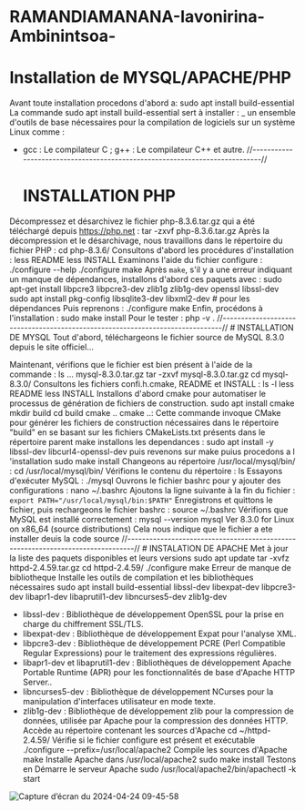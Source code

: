 # RAMANDIAMANANA-Iavonirina-Ambinintsoa-
# Installation de MYSQL/APACHE/PHP
Avant toute installation procedons d'abord a: 
	 sudo apt install build-essential
La commande sudo apt install build-essential sert à installer :
_ un ensemble d'outils de base nécessaires pour la compilation de logiciels sur un système Linux comme :
 - gcc : Le compilateur C ; g++ : Le compilateur C++ et autre.
//----------------------------------------------------------------------------//
	# INSTALLATION PHP
Décompressez et désarchivez le fichier php-8.3.6.tar.gz qui a été téléchargé depuis https://php.net :
	 tar -zxvf php-8.3.6.tar.gz 
Après la décompression et le désarchivage, nous travaillons dans le répertoire du fichier PHP :
	 cd php-8.3.6/
Consultons d'abord les procédures d'installation :
	 less README
	 less INSTALL
Examinons l'aide du fichier configure :
	 ./configure --help
	 ./configure
	 make
Après `make`, s'il y a une erreur indiquant un manque de dépendances, installons d'abord ces paquets avec :
	 sudo apt-get install libpcre3 libpcre3-dev zlib1g zlib1g-dev openssl libssl-dev
	 sudo apt install pkg-config libsqlite3-dev libxml2-dev # pour les dépendances
Puis reprenons :
	 ./configure
	 make
Enfin, procédons à l'installation :
	 sudo make install
Pour le tester :
	 php -v
.
//------------------------------------------------------------------------------//
	# INSTALLATION DE MYSQL
Tout d'abord, téléchargeons le fichier source de MySQL 8.3.0 depuis le site officiel...

Maintenant, vérifions que le fichier est bien présent à l'aide de la commande :
	 ls
...
mysql-8.3.0.tar.gz
	 tar -zxvf mysql-8.3.0.tar.gz
	 cd mysql-8.3.0/
Consultons les fichiers confi.h.cmake, README et INSTALL :
	 ls -l
	 less README
	 less INSTALL
Installons d'abord cmake  pour automatiser le processus de génération de fichiers de construction.
	 sudo apt install cmake
	 mkdir build
	 cd build
	 cmake ..
cmake ..: Cette commande invoque CMake pour générer les fichiers de construction nécessaires dans le répertoire "build" en se basant sur les fichiers CMakeLists.txt présents dans le répertoire parent
	 make
installons les dependances :
sudo apt install -y libssl-dev libcurl4-openssl-dev
puis revenons sur 
	 make
puius procedons a l 'installation 
	 sudo make install
Changeons au répertoire /usr/local/mysql/bin/ :
	 cd /usr/local/mysql/bin/
Vérifions le contenu du répertoire :
	 ls
Essayons d'exécuter MySQL :
	 ./mysql
Ouvrons le fichier bashrc pour y ajouter des configurations :
	 nano ~/.bashrc
Ajoutons la ligne suivante à la fin du fichier :
	```
	export PATH="/usr/local/mysql/bin:$PATH"
	```
Enregistrons et quittons le fichier, puis rechargeons le fichier bashrc :
	 source ~/.bashrc
Vérifions que MySQL est installé correctement :
	 mysql --version
	mysql  Ver 8.3.0 for Linux on x86_64 (source distributions)
Cela nous indique que le fichier a ete installer deuis la code source
//--------------------------------------------------------------------------------//
		# INSTALATION DE APACHE
 Met à jour la liste des paquets disponibles et leurs versions
	 sudo apt update
	 tar -xvfz httpd-2.4.59.tar.gz
	 cd httpd-2.4.59/
	 ./configure
	 make
Erreur de manque de bibliotheque
Installe les outils de compilation et les bibliothèques nécessaires
	 sudo apt install build-essential libssl-dev libexpat-dev libpcre3-dev libapr1-dev libaprutil1-dev libncurses5-dev zlib1g-dev
 - libssl-dev : Bibliothèque de développement OpenSSL pour la prise en charge du chiffrement SSL/TLS.
 - libexpat-dev : Bibliothèque de développement Expat pour l'analyse XML.
 - libpcre3-dev : Bibliothèque de développement PCRE (Perl Compatible Regular Expressions) pour le traitement des expressions régulières.
 - libapr1-dev et libaprutil1-dev : Bibliothèques de développement Apache Portable Runtime (APR) pour les fonctionnalités de base d'Apache HTTP Server..
 - libncurses5-dev : Bibliothèque de développement NCurses pour la manipulation d'interfaces utilisateur en mode texte.
 - zlib1g-dev : Bibliothèque de développement zlib pour la compression de données, utilisée par Apache pour la compression des données HTTP.
Accède au répertoire contenant les sources d'Apache
	 cd ~/httpd-2.4.59/
Vérifie si le fichier configure est présent et exécutable
	 ./configure --prefix=/usr/local/apache2
Compile les sources d'Apache
	 make
Installe Apache dans /usr/local/apache2
	 sudo make install
Testons en Démarre le serveur Apache
	 sudo /usr/local/apache2/bin/apachectl -k start

![Capture d’écran du 2024-04-24 09-45-58](https://github.com/IavoAmbinintsoa/RAMANDIAMANANA-Iavonirina-Ambinintsoa-/assets/167605546/482dc0e5-58c1-4008-a163-88a98bcbd2e2)
